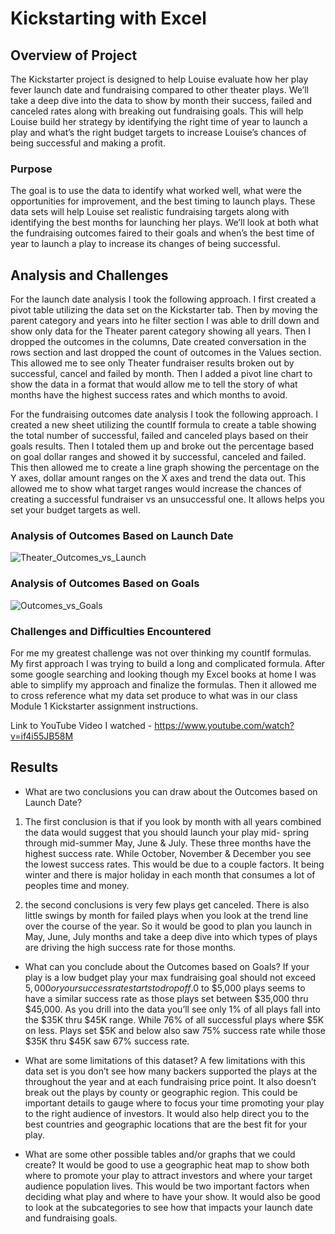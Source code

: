 # Kickstarting with Excel

## Overview of Project
The Kickstarter project is designed to help Louise evaluate how her play fever launch date and fundraising compared to other theater plays. We’ll take a deep dive into the data to show by month their success, failed and canceled rates along with breaking out fundraising goals. This will help Louise build her strategy by identifying the right time of year to launch a play and what’s the right budget targets to increase Louise’s chances of being successful and making a profit.

### Purpose
The goal is to use the data to identify what worked well, what were the opportunities for improvement, and the best timing to launch plays. These data sets will help Louise set realistic fundraising targets along with identifying the best months for launching her plays. We’ll look at both what the fundraising outcomes faired to their goals and when’s the best time of year to launch a play to increase its changes of being successful. 

## Analysis and Challenges
For the launch date analysis I took the following approach. I first created a pivot table utilizing the data set on the Kickstarter tab. Then by moving the parent category and years into he filter section I was able to drill down and show only data for the Theater parent category showing all years. Then I dropped the outcomes in the columns, Date created conversation in the rows section and last dropped the count of outcomes in the Values section. This allowed me to see only Theater fundraiser results broken out by successful, cancel and failed by month. Then I added a pivot line chart to show the data in a format that would allow me to tell the story of what months have the highest success rates and which months to avoid.

For the fundraising outcomes date analysis I took the following approach. I created a new sheet utilizing the countIf formula to create a table showing the total number of successful, failed and canceled plays based on their goals results. Then I totaled them up and broke out the percentage based on goal dollar ranges and showed it by successful, canceled and failed. This then allowed me to create a line graph showing the percentage on the Y axes, dollar amount ranges on the X axes and trend the data out. This allowed me to show what target ranges would increase the chances of creating a successful fundraiser vs an unsuccessful one. It allows helps you set your budget targets as well.

### Analysis of Outcomes Based on Launch Date
![Theater_Outcomes_vs_Launch](https://user-images.githubusercontent.com/101777677/161442717-54777913-2477-4a4d-8121-266a2a0a7b54.png)

### Analysis of Outcomes Based on Goals
![Outcomes_vs_Goals](https://user-images.githubusercontent.com/101777677/161442683-3060571d-08da-431a-986c-dbb1ee554996.png)

### Challenges and Difficulties Encountered
For me my greatest challenge was not over thinking my countIf formulas. My first approach I was trying to build a long and complicated formula. After some google searching and looking though my Excel books at home I was able to simplify my approach and finalize the formulas. Then it allowed me to cross reference what my data set produce to what was in our class Module 1 Kickstarter assignment instructions. 

Link to YouTube Video I watched - https://www.youtube.com/watch?v=if4i55JB58M

## Results
- What are two conclusions you can draw about the Outcomes based on Launch Date?
1. The first conclusion is that if you look by month with all years combined the data would suggest that you should launch your play mid- spring through mid-summer May, June & July. These three months have the highest success rate. While October, November & December you see the lowest success rates. This would be due to a couple factors. It being winter and there is major holiday in each month that consumes a lot of peoples time and money. 

2.  the second conclusions is very few plays get canceled. There is also little swings by month for failed plays when you look at the trend line over the course of the year. So it would be good to plan you launch in May, June, July months and take a deep dive into which types of plays are driving the high success rate for those months.

- What can you conclude about the Outcomes based on Goals?
If your play is a low budget play your max fundraising goal should not exceed $5,000 or your success rate starts to drop off.$0 to $5,000 plays seems to have a similar success rate as those plays set between $35,000 thru $45,000. As you drill into the data you’ll see only 1% of all plays fall into the $35K thru $45K range. While 76% of all successful plays where $5K on less. Plays set $5K and below also saw 75% success rate while those $35K thru $45K saw 67% success rate.

- What are some limitations of this dataset?
A few limitations with this data set is you don’t see how many backers supported the plays at the throughout the year and at each fundraising price point. It also doesn’t break out the plays by county or geographic region. This could be important details to gauge where to focus your time promoting your play to the right audience of investors. It would also help direct you to the best countries and geographic locations that are the best fit for your play.

- What are some other possible tables and/or graphs that we could create?
It would be good to use a geographic heat map to show both where to promote your play to attract investors and where your target audience population lives. This would be two important factors when deciding what play and where to have your show. It would also be good to look at the subcategories to see how that impacts your launch date and fundraising goals.
